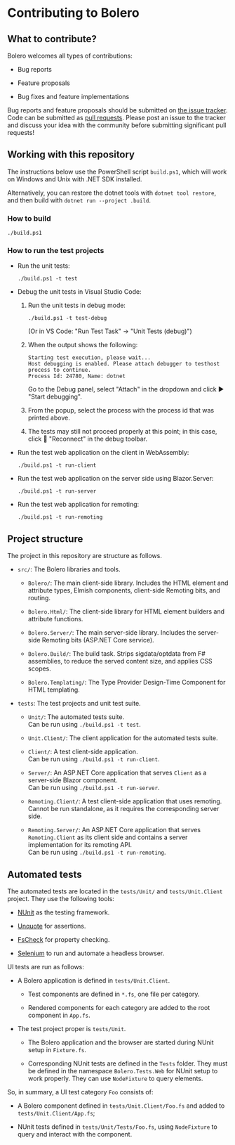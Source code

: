 # Contributing to Bolero

## What to contribute?

Bolero welcomes all types of contributions:

* Bug reports

* Feature proposals

* Bug fixes and feature implementations

Bug reports and feature proposals should be submitted on [the issue tracker](https://github.com/intellifactory/bolero). Code can be submitted as [pull requests](https://github.com/intellifactory/Bolero/pulls). Please post an issue to the tracker and discuss your idea with the community before submitting significant pull requests!

## Working with this repository

The instructions below use the PowerShell script `build.ps1`, which will work on Windows and Unix with .NET SDK installed.

Alternatively, you can restore the dotnet tools with `dotnet tool restore`, and then build with `dotnet run --project .build`.

### How to build

```
./build.ps1
```

### How to run the test projects

* Run the unit tests:

    ```
    ./build.ps1 -t test
    ```

* Debug the unit tests in Visual Studio Code:

    1. Run the unit tests in debug mode:

        ```
        ./build.ps1 -t test-debug
        ```

        (Or in VS Code: "Run Test Task" -> "Unit Tests (debug)")

    2. When the output shows the following:

        ```
        Starting test execution, please wait...
        Host debugging is enabled. Please attach debugger to testhost process to continue.
        Process Id: 24780, Name: dotnet
        ```

        Go to the Debug panel, select "Attach" in the dropdown and click ▶️ "Start debugging".

    3. From the popup, select the process with the process id that was printed above.

    4. The tests may still not proceed properly at this point; in this case, click 🔄 "Reconnect" in the debug toolbar.

* Run the test web application on the client in WebAssembly:

    ```
    ./build.ps1 -t run-client
    ```

* Run the test web application on the server side using Blazor.Server:

    ```
    ./build.ps1 -t run-server
    ```

* Run the test web application for remoting:

    ```
    ./build.ps1 -t run-remoting
    ```

## Project structure

The project in this repository are structure as follows.

* `src/`: The Bolero libraries and tools.

    * `Bolero/`: The main client-side library. Includes the HTML element and attribute types, Elmish components, client-side Remoting bits, and routing.

    * `Bolero.Html/`: The client-side library for HTML element builders and attribute functions.

    * `Bolero.Server/`: The main server-side library. Includes the server-side Remoting bits (ASP.NET Core service).

    * `Bolero.Build/`: The build task. Strips sigdata/optdata from F# assemblies, to reduce the served content size, and applies CSS scopes.

    * `Bolero.Templating/`: The Type Provider Design-Time Component for HTML templating.

* `tests`: The test projects and unit test suite.

    * `Unit/`: The automated tests suite.  
        Can be run using `./build.ps1 -t test`.

    * `Unit.Client/`: The client application for the automated tests suite.

    * `Client/`: A test client-side application.  
        Can be run using `./build.ps1 -t run-client`.

    * `Server/`: An ASP.NET Core application that serves `Client` as a server-side Blazor component.  
        Can be run using `./build.ps1 -t run-server`.

    * `Remoting.Client/`: A test client-side application that uses remoting.  
        Cannot be run standalone, as it requires the corresponding server side.

    * `Remoting.Server/`: An ASP.NET Core application that serves `Remoting.Client` as its client side and contains a server implementation for its remoting API.  
        Can be run using `./build.ps1 -t run-remoting`.

## Automated tests

The automated tests are located in the `tests/Unit/` and `tests/Unit.Client` project. They use the following tools:

* [NUnit](https://nunit.org/) as the testing framework.

* [Unquote](https://github.com/SwensenSoftware/unquote) for assertions.

* [FsCheck](https://fscheck.github.io/FsCheck/) for property checking.

* [Selenium](https://docs.seleniumhq.org/) to run and automate a headless browser.

UI tests are run as follows:

* A Bolero application is defined in `tests/Unit.Client`.

    * Test components are defined in `*.fs`, one file per category.

    * Rendered components for each category are added to the root component in `App.fs`.

* The test project proper is `tests/Unit`.

    * The Bolero application and the browser are started during NUnit setup in `Fixture.fs`.

    * Corresponding NUnit tests are defined in the `Tests` folder. They must be defined in the namespace `Bolero.Tests.Web` for NUnit setup to work properly. They can use `NodeFixture` to query elements.

So, in summary, a UI test category `Foo` consists of:

* A Bolero component defined in `tests/Unit.Client/Foo.fs` and added to `tests/Unit.Client/App.fs`;

* NUnit tests defined in `tests/Unit/Tests/Foo.fs`, using `NodeFixture` to query and interact with the component.
